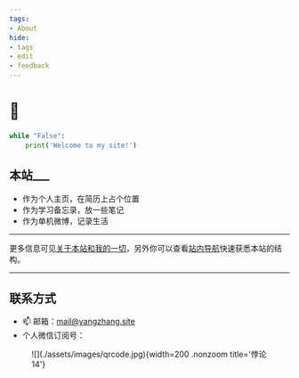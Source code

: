 ```yaml
---
tags:
- About
hide:
- tags
- edit
- feedback
---
```


# 👋

```python title="Hello"
while "False":
	print('Welcome to my site!')
```

<h2>本站___</h2>

- 作为个人主页，在简历上占个位置
- 作为学习备忘录，放一些笔记
- 作为单机微博，记录生活

---

更多信息可见[关于本站和我的一切](./About/about/)，另外你可以查看[站内导航](./About/)快速获悉本站的结构。

---

<h2>联系方式</h2>

- 📫 邮箱：[mail@yangzhang.site](mailto:mail@yangzhang.site)
- 个人微信订阅号：

<figure markdown>
![](./assets/images/qrcode.jpg){width=200 .nonzoom title='悖论14'}
</figure>